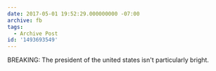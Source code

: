 ```yaml
---
date: 2017-05-01 19:52:29.000000000 -07:00
archive: fb
tags: 
  - Archive Post
id: '1493693549'
---
```


BREAKING: The president of the united states isn't particularly bright.
